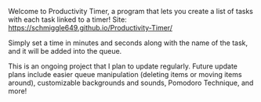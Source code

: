 Welcome to Productivity Timer, a program that lets you create a list of tasks with each task linked to a timer!
Site: https://schmiggle649.github.io/Productivity-Timer/

Simply set a time in minutes and seconds along with the name of the task, and it will be added into the queue.

This is an ongoing project that I plan to update regularly.
Future update plans include easier queue manipulation (deleting items or moving items around), customizable backgrounds and sounds, Pomodoro Technique, and more!